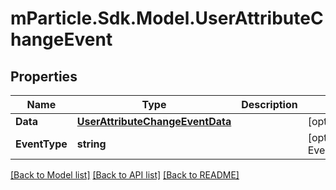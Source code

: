 # mParticle.Sdk.Model.UserAttributeChangeEvent
## Properties

Name | Type | Description | Notes
------------ | ------------- | ------------- | -------------
**Data** | [**UserAttributeChangeEventData**](UserAttributeChangeEventData.md) |  | [optional] 
**EventType** | **string** |  | [optional] [default to EventTypeEnum.Userattributechange]

[[Back to Model list]](../README.md#documentation-for-models) [[Back to API list]](../README.md#documentation-for-api-endpoints) [[Back to README]](../README.md)

